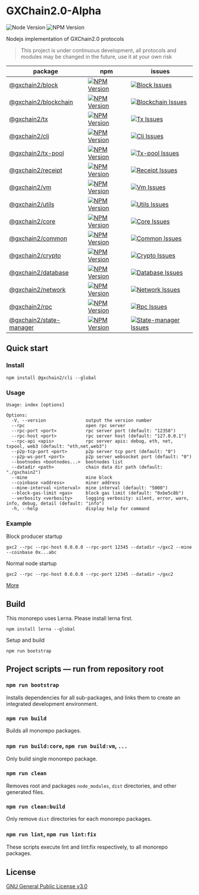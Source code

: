 # GXChain2.0-Alpha

![Node Version](https://img.shields.io/badge/node-%e2%89%a5v14.0.0-blue)
![NPM Version](https://img.shields.io/badge/npm-%E2%89%A5v6.0.0-blue)

Nodejs implementation of GXChain2.0 protocols

> This project is under continuous development, all protocols and modules may be changed in the future, use it at your own risk

| package                                          | npm                                                                | issues                                                                    |
| ------------------------------------------------ | ------------------------------------------------------------------ | ------------------------------------------------------------------------- |
| [@gxchain2/block][block-package]                 | [![NPM Version][block-npm-version]][block-npm-url]                 | [![Block Issues][block-issues]][block-issues-url]                         |
| [@gxchain2/blockchain][blockchain-package]       | [![NPM Version][blockchain-npm-version]][blockchain-npm-url]       | [![Blockchain Issues][blockchain-issues]][blockchain-issues-url]          |
| [@gxchain2/tx][tx-package]                       | [![NPM Version][tx-npm-version]][tx-npm-url]                       | [![Tx Issues][tx-issues]][tx-issues-url]                                  |
| [@gxchain2/cli][cli-package]                     | [![NPM Version][cli-npm-version]][cli-npm-url]                     | [![Cli Issues][cli-issues]][cli-issues-url]                               |
| [@gxchain2/tx-pool][tx-pool-package]             | [![NPM Version][tx-pool-npm-version]][tx-pool-npm-url]             | [![Tx-pool Issues][tx-pool-issues]][tx-pool-issues-url]                   |
| [@gxchain2/receipt][receipt-package]             | [![NPM Version][receipt-npm-version]][receipt-npm-url]             | [![Receipt Issues][receipt-issues]][receipt-issues-url]                   |
| [@gxchain2/vm][vm-package]                       | [![NPM Version][vm-npm-version]][vm-npm-url]                       | [![Vm Issues][vm-issues]][vm-issues-url]                                  |
| [@gxchain2/utils][utils-package]                 | [![NPM Version][utils-npm-version]][utils-npm-url]                 | [![Utils Issues][utils-issues]][utils-issues-url]                         |
| [@gxchain2/core][core-package]                   | [![NPM Version][core-npm-version]][core-npm-url]                   | [![Core Issues][core-issues]][core-issues-url]                            |
| [@gxchain2/common][common-package]               | [![NPM Version][common-npm-version]][common-npm-url]               | [![Common Issues][common-issues]][common-issues-url]                      |
| [@gxchain2/crypto][crypto-package]               | [![NPM Version][crypto-npm-version]][crypto-npm-url]               | [![Crypto Issues][crypto-issues]][crypto-issues-url]                      |
| [@gxchain2/database][database-package]           | [![NPM Version][database-npm-version]][database-npm-url]           | [![Database Issues][database-issues]][database-issues-url]                |
| [@gxchain2/network][network-package]             | [![NPM Version][network-npm-version]][network-npm-url]             | [![Network Issues][network-issues]][network-issues-url]                   |
| [@gxchain2/rpc][rpc-package]                     | [![NPM Version][rpc-npm-version]][rpc-npm-url]                     | [![Rpc Issues][rpc-issues]][rpc-issues-url]                               |
| [@gxchain2/state-manager][state-manager-package] | [![NPM Version][state-manager-npm-version]][state-manager-npm-url] | [![State-manager Issues][state-manager-issues]][state-manager-issues-url] |

## Quick start

### Install

```
npm install @gxchain2/cli --global
```

### Usage

```
Usage: index [options]

Options:
  -V, --version               output the version number
  --rpc                       open rpc server
  --rpc-port <port>           rpc server port (default: "12358")
  --rpc-host <port>           rpc server host (default: "127.0.0.1")
  --rpc-api <apis>            rpc server apis: debug, eth, net, txpool, web3 (default: "eth,net,web3")
  --p2p-tcp-port <port>       p2p server tcp port (default: "0")
  --p2p-ws-port <port>        p2p server websocket port (default: "0")
  --bootnodes <bootnodes...>  bootnodes list
  --datadir <path>            chain data dir path (default: "./gxchain2")
  --mine                      mine block
  --coinbase <address>        miner address
  --mine-interval <interval>  mine interval (default: "5000")
  --block-gas-limit <gas>     block gas limit (default: "0xbe5c8b")
  --verbosity <verbosity>     logging verbosity: silent, error, warn, info, debug, detail (default: "info")
  -h, --help                  display help for command
```

### Example

Block producer startup

```
gxc2 --rpc --rpc-host 0.0.0.0 --rpc-port 12345 --datadir ~/gxc2 --mine --coinbase 0x...abc
```

Normal node startup

```
gxc2 --rpc --rpc-host 0.0.0.0 --rpc-port 12345 --datadir ~/gxc2
```

[More](./packages/gxchain-cli)

## Build

This monorepo uses Lerna. Please install lerna first.

```
npm install lerna --global
```

Setup and build

```
npm run bootstrap
```

## Project scripts — run from repository root

### `npm run bootstrap`

Installs dependencies for all sub-packages, and links them to create an integrated development environment.

### `npm run build`

Builds all monorepo packages.

### `npm run build:core`, `npm run build:vm`, `...`

Only build single monorepo package.

### `npm run clean`

Removes root and packages `node_modules`, `dist` directories, and other generated files.

### `npm run clean:build`

Only remove `dist` directories for each monorepo packages.

### `npm run lint`, `npm run lint:fix`

These scripts execute lint and lint:fix respectively, to all monorepo packages.

## License

[GNU General Public License v3.0](https://www.gnu.org/licenses/gpl-3.0.en.html)

[block-package]: ./packages/gxchain-block
[block-npm-version]: https://img.shields.io/npm/v/@gxchain2/block
[block-npm-url]: https://www.npmjs.org/package/@gxchain2/block
[block-issues]: https://img.shields.io/github/issues/gxchain/gxchain2/package:%20block?label=issues
[block-issues-url]: https://github.com/gxchain/gxchain2/issues?q=is%3Aopen+is%3Aissue+label%3A"package%3A+block"
[blockchain-package]: ./packages/gxchain-blockchain
[blockchain-npm-version]: https://img.shields.io/npm/v/@gxchain2/blockchain
[blockchain-npm-url]: https://www.npmjs.org/package/@gxchain2/blockchain
[blockchain-issues]: https://img.shields.io/github/issues/gxchain/gxchain2/package:%20blockchain?label=issues
[blockchain-issues-url]: https://github.com/gxchain/gxchain2/issues?q=is%3Aopen+is%3Aissue+label%3A"package%3A+blockchain"
[tx-package]: ./packages/gxchain-tx
[tx-npm-version]: https://img.shields.io/npm/v/@gxchain2/tx
[tx-npm-url]: https://www.npmjs.org/package/@gxchain2/tx
[tx-issues]: https://img.shields.io/github/issues/gxchain/gxchain2/package:%20tx?label=issues
[tx-issues-url]: https://github.com/gxchain/gxchain2/issues?q=is%3Aopen+is%3Aissue+label%3A"package%3A+tx"
[cli-package]: ./packages/gxchain-cli
[cli-npm-version]: https://img.shields.io/npm/v/@gxchain2/cli
[cli-npm-url]: https://www.npmjs.org/package/@gxchain2/cli
[cli-issues]: https://img.shields.io/github/issues/gxchain/gxchain2/package:%20cli?label=issues
[cli-issues-url]: https://github.com/gxchain/gxchain2/issues?q=is%3Aopen+is%3Aissue+label%3A"package%3A+cli"
[tx-pool-package]: ./packages/gxchain-tx-pool
[tx-pool-npm-version]: https://img.shields.io/npm/v/@gxchain2/tx-pool
[tx-pool-npm-url]: https://www.npmjs.org/package/@gxchain2/tx-pool
[tx-pool-issues]: https://img.shields.io/github/issues/gxchain/gxchain2/package:%20tx-pool?label=issues
[tx-pool-issues-url]: https://github.com/gxchain/gxchain2/issues?q=is%3Aopen+is%3Aissue+label%3A"package%3A+tx-pool"
[receipt-package]: ./packages/gxchain-receipt
[receipt-npm-version]: https://img.shields.io/npm/v/@gxchain2/receipt
[receipt-npm-url]: https://www.npmjs.org/package/@gxchain2/receipt
[receipt-issues]: https://img.shields.io/github/issues/gxchain/gxchain2/package:%20receipt?label=issues
[receipt-issues-url]: https://github.com/gxchain/gxchain2/issues?q=is%3Aopen+is%3Aissue+label%3A"package%3A+receipt"
[vm-package]: ./packages/gxchain-vm
[vm-npm-version]: https://img.shields.io/npm/v/@gxchain2/vm
[vm-npm-url]: https://www.npmjs.org/package/@gxchain2/vm
[vm-issues]: https://img.shields.io/github/issues/gxchain/gxchain2/package:%20vm?label=issues
[vm-issues-url]: https://github.com/gxchain/gxchain2/issues?q=is%3Aopen+is%3Aissue+label%3A"package%3A+vm"
[utils-package]: ./packages/gxchain-utils
[utils-npm-version]: https://img.shields.io/npm/v/@gxchain2/utils
[utils-npm-url]: https://www.npmjs.org/package/@gxchain2/utils
[utils-issues]: https://img.shields.io/github/issues/gxchain/gxchain2/package:%20utils?label=issues
[utils-issues-url]: https://github.com/gxchain/gxchain2/issues?q=is%3Aopen+is%3Aissue+label%3A"package%3A+utils"
[core-package]: ./packages/gxchain-core
[core-npm-version]: https://img.shields.io/npm/v/@gxchain2/core
[core-npm-url]: https://www.npmjs.org/package/@gxchain2/core
[core-issues]: https://img.shields.io/github/issues/gxchain/gxchain2/package:%20core?label=issues
[core-issues-url]: https://github.com/gxchain/gxchain2/issues?q=is%3Aopen+is%3Aissue+label%3A"package%3A+core"
[common-package]: ./packages/gxchain-common
[common-npm-version]: https://img.shields.io/npm/v/@gxchain2/common
[common-npm-url]: https://www.npmjs.org/package/@gxchain2/common
[common-issues]: https://img.shields.io/github/issues/gxchain/gxchain2/package:%20common?label=issues
[common-issues-url]: https://github.com/gxchain/gxchain2/issues?q=is%3Aopen+is%3Aissue+label%3A"package%3A+common"
[crypto-package]: ./packages/gxchain-crypto
[crypto-npm-version]: https://img.shields.io/npm/v/@gxchain2/crypto
[crypto-npm-url]: https://www.npmjs.org/package/@gxchain2/crypto
[crypto-issues]: https://img.shields.io/github/issues/gxchain/gxchain2/package:%20crypto?label=issues
[crypto-issues-url]: https://github.com/gxchain/gxchain2/issues?q=is%3Aopen+is%3Aissue+label%3A"package%3A+crypto"
[database-package]: ./packages/gxchain-database
[database-npm-version]: https://img.shields.io/npm/v/@gxchain2/database
[database-npm-url]: https://www.npmjs.org/package/@gxchain2/database
[database-issues]: https://img.shields.io/github/issues/gxchain/gxchain2/package:%20database?label=issues
[database-issues-url]: https://github.com/gxchain/gxchain2/issues?q=is%3Aopen+is%3Aissue+label%3A"package%3A+database"
[network-package]: ./packages/gxchain-network
[network-npm-version]: https://img.shields.io/npm/v/@gxchain2/network
[network-npm-url]: https://www.npmjs.org/package/@gxchain2/network
[network-issues]: https://img.shields.io/github/issues/gxchain/gxchain2/package:%20network?label=issues
[network-issues-url]: https://github.com/gxchain/gxchain2/issues?q=is%3Aopen+is%3Aissue+label%3A"package%3A+network"
[rpc-package]: ./packages/gxchain-rpc
[rpc-npm-version]: https://img.shields.io/npm/v/@gxchain2/rpc
[rpc-npm-url]: https://www.npmjs.org/package/@gxchain2/rpc
[rpc-issues]: https://img.shields.io/github/issues/gxchain/gxchain2/package:%20rpc?label=issues
[rpc-issues-url]: https://github.com/gxchain/gxchain2/issues?q=is%3Aopen+is%3Aissue+label%3A"package%3A+rpc"
[state-manager-package]: ./packages/gxchain-state-manager
[state-manager-npm-version]: https://img.shields.io/npm/v/@gxchain2/state-manager
[state-manager-npm-url]: https://www.npmjs.org/package/@gxchain2/state-manager
[state-manager-issues]: https://img.shields.io/github/issues/gxchain/gxchain2/package:%20state-manager?label=issues
[state-manager-issues-url]: https://github.com/gxchain/gxchain2/issues?q=is%3Aopen+is%3Aissue+label%3A"package%3A+state-manager"
